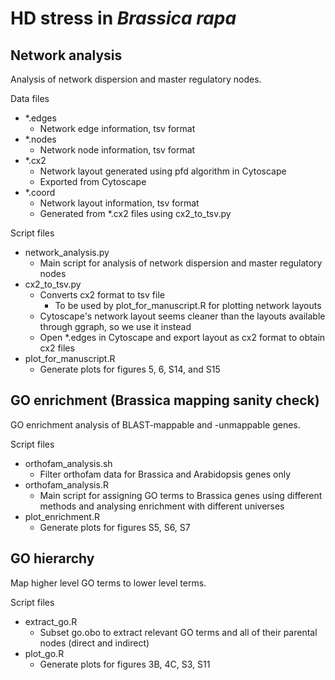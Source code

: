 # HD stress in *Brassica rapa*

## Network analysis

Analysis of network dispersion and master regulatory nodes.

Data files
- *.edges
  - Network edge information, tsv format
- *.nodes
  - Network node information, tsv format
- *.cx2
  - Network layout generated using pfd algorithm in Cytoscape
  - Exported from Cytoscape
- *.coord
  - Network layout information, tsv format
  - Generated from *.cx2 files using cx2_to_tsv.py

Script files
- network_analysis.py
  - Main script for analysis of network dispersion and master regulatory nodes
- cx2_to_tsv.py
  - Converts cx2 format to tsv file
    - To be used by plot_for_manuscript.R for plotting network layouts
  - Cytoscape's network layout seems cleaner than the layouts available through ggraph, so we use it instead
  - Open *.edges in Cytoscape and export layout as cx2 format to obtain cx2 files
- plot_for_manuscript.R
  - Generate plots for figures 5, 6, S14, and S15

## GO enrichment (Brassica mapping sanity check)

GO enrichment analysis of BLAST-mappable and -unmappable genes.

Script files
- orthofam_analysis.sh
  - Filter orthofam data for Brassica and Arabidopsis genes only
- orthofam_analysis.R
  - Main script for assigning GO terms to Brassica genes using different methods and analysing enrichment with different universes
- plot_enrichment.R
  - Generate plots for figures S5, S6, S7

## GO hierarchy

Map higher level GO terms to lower level terms.

Script files
- extract_go.R
  - Subset go.obo to extract relevant GO terms and all of their parental nodes (direct and indirect)
- plot_go.R
  - Generate plots for figures 3B, 4C, S3, S11
